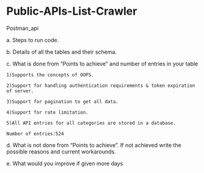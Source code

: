# Public-APIs-List-Crawler
Postman_api

a. Steps to run code.


b. Details of all the tables and their schema.


c. What is done from “Points to achieve” and number of entries in your table

    1)Supports the concepts of OOPS.
    
    2)Support for handling authentication requirements & token expiration of server.
    
    3)Support for pagination to get all data.
    
    4)Support for rate limitation.
    
    5)All API entries for all categories are stored in a database.
    
    Number of entries:524
d. What is not done from “Points to achieve”. If not achieved write the possible reasons and current workarounds.


e. What would you improve if given more days
